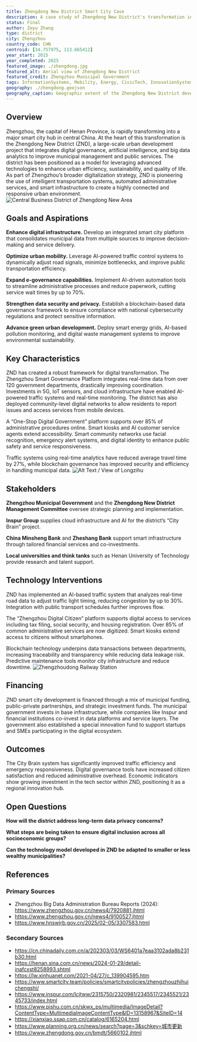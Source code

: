 ```yaml
---
title: Zhengdong New District Smart City Case
description: A case study of Zhengdong New District's transformation into a smart city
status: Final
author: Zeyu Zhang
type: district
city: Zhengzhou
country_code: CHN
centroid: [34.757975, 113.665412]
year_start: 2015
year_completed: 2025
featured_image: ./zhengdong.jpg
featured_alt: Aerial view of Zhengdong New District
featured_credit: Zhengzhou Municipal Government
tags: InformationSystems, Mobility, Energy, CivicTech, InnovationSystems
geography: ./zhengdong.geojson
geography_caption: Geographic extent of the Zhengdong New District development
---
```


## Overview

Zhengzhou, the capital of Henan Province, is rapidly transforming into a major smart city hub in central China. At the heart of this transformation is the Zhengdong New District (ZND), a large-scale urban development project that integrates digital governance, artificial intelligence, and big data analytics to improve municipal management and public services. The district has been positioned as a model for leveraging advanced technologies to enhance urban efficiency, sustainability, and quality of life. As part of Zhengzhou’s broader digitalization strategy, ZND is pioneering the use of intelligent transportation systems, automated administrative services, and smart infrastructure to create a highly connected and responsive urban environment.
![Central Business District of Zhengdong New Area](20220812_Central_Business_District_of_Zhengdong_New_Area-1.jpg)

## Goals and Aspirations

**Enhance digital infrastructure.** Develop an integrated smart city platform that consolidates municipal data from multiple sources to improve decision-making and service delivery.

**Optimize urban mobility.** Leverage AI-powered traffic control systems to dynamically adjust road signals, minimize bottlenecks, and improve public transportation efficiency.

**Expand e-governance capabilities.** Implement AI-driven automation tools to streamline administrative processes and reduce paperwork, cutting service wait times by up to 70%.

**Strengthen data security and privacy.** Establish a blockchain-based data governance framework to ensure compliance with national cybersecurity regulations and protect sensitive information.

**Advance green urban development.** Deploy smart energy grids, AI-based pollution monitoring, and digital waste management systems to improve environmental sustainability.

## Key Characteristics

ZND has created a robust framework for digital transformation. The Zhengzhou Smart Governance Platform integrates real-time data from over 120 government departments, drastically improving coordination. Investments in 5G, IoT sensors, and cloud infrastructure have enabled AI-powered traffic systems and real-time monitoring. The district has also deployed community-level digital networks to allow residents to report issues and access services from mobile devices.

A “One-Stop Digital Government” platform supports over 85% of administrative procedures online. Smart kiosks and AI customer service agents extend accessibility. Smart community networks use facial recognition, emergency alert systems, and digital identity to enhance public safety and service responsiveness.

Traffic systems using real-time analytics have reduced average travel time by 27%, while blockchain governance has improved security and efficiency in handling municipal data.
![Alt Text / View of Longzihu](20220617_View_of_Longzihu_02-1.jpg)

## Stakeholders

**Zhengzhou Municipal Government** and the **Zhengdong New District Management Committee** oversee strategic planning and implementation.

**Inspur Group** supplies cloud infrastructure and AI for the district’s “City Brain” project.

**China Minsheng Bank** and **Zheshang Bank** support smart infrastructure through tailored financial services and co-investments.

**Local universities and think tanks** such as Henan University of Technology provide research and talent support.

## Technology Interventions

ZND has implemented an AI-based traffic system that analyzes real-time road data to adjust traffic light timing, reducing congestion by up to 30%. Integration with public transport schedules further improves flow.

The “Zhengzhou Digital Citizen” platform supports digital access to services including tax filing, social security, and housing registration. Over 85% of common administrative services are now digitized. Smart kiosks extend access to citizens without smartphones.

Blockchain technology underpins data transactions between departments, increasing traceability and transparency while reducing data leakage risk. Predictive maintenance tools monitor city infrastructure and reduce downtime.
![Zhengzhoudong Railway Station](20211221_Zhengzhoudong_Railway_Station-1.jpg)

## Financing

ZND smart city development is financed through a mix of municipal funding, public-private partnerships, and strategic investment funds. The municipal government invests in base infrastructure, while companies like Inspur and financial institutions co-invest in data platforms and service layers. The government also established a special innovation fund to support startups and SMEs participating in the digital ecosystem.

## Outcomes

The City Brain system has significantly improved traffic efficiency and emergency responsiveness. Digital governance tools have increased citizen satisfaction and reduced administrative overhead. Economic indicators show growing investment in the tech sector within ZND, positioning it as a regional innovation hub.

## Open Questions

**How will the district address long-term data privacy concerns?**

**What steps are being taken to ensure digital inclusion across all socioeconomic groups?**

**Can the technology model developed in ZND be adapted to smaller or less wealthy municipalities?**

## References

### Primary Sources
- Zhengzhou Big Data Administration Bureau Reports (2024): https://www.zhengzhou.gov.cn/news4/7920881.jhtml
- https://www.zhengzhou.gov.cn/news4/9100527.jhtml
- https://www.hnswjrb.gov.cn/2025/02-05/3307583.html

### Secondary Sources
- https://cn.chinadaily.com.cn/a/202303/03/WS6401a7eaa3102ada8b231b30.html
- https://henan.sina.com.cn/news/2024-01-29/detail-inafcxst8258993.shtml
- https://lw.xinhuanet.com/2021-04/27/c_139904595.htm
- https://www.smartcity.team/policies/smartcitypolicies/zhengzhouzhihuichengshi/
- https://www.inspur.com/lcjtww/2315750/2320981/2345517/2345521/2345733/index.html
- https://www.pishu.com.cn/skwx_ps/multimedia/ImageDetail?ContentType=MultimediaImageContentType&ID=13158967&SiteID=14
- https://xianxiao.ssap.com.cn/catalog/6165204.html
- https://www.planning.org.cn/news/search?page=3&schkey=城市更新
- https://www.zhengdong.gov.cn/bmdt/5660102.jhtml
